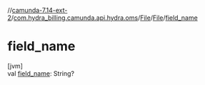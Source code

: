 //[camunda-7.14-ext-2](../../../../index.md)/[com.hydra_billing.camunda.api.hydra.oms](../../index.md)/[File](../index.md)/[File](index.md)/[field_name](field_name.md)

# field_name

[jvm]\
val [field_name](field_name.md): String?
